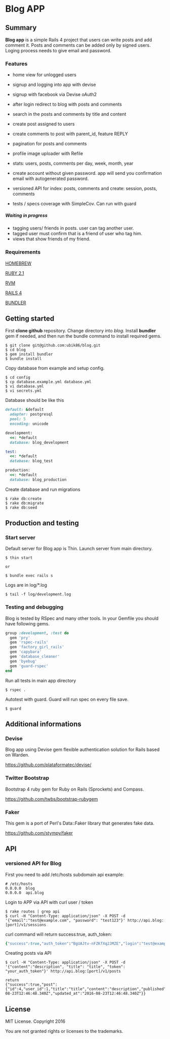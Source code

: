 # Blog APP 

## Summary

**Blog app** is a simple Rails 4 project that users can write posts and add comment it.
Posts and comments can be added only by signed users. 
Loging process needs to give email and password.


### Features

- home view for unlogged users
- signup and logging into app with devise
- signup with facebook via Devise oAuth2
- after login redirect to blog with posts and comments
- search in the posts and comments by title and content
- create post assigned to users
- create comments to post with parent_id, feature REPLY
- pagination for posts and comments
- profile image uploader with Refile
- stats: users, posts, comments per day, week, month, year

- create account without given password. app will send you confirmation email with autogenerated password.

- versioned API for index: posts, comments and create: session, posts, comments
- tests / specs coverage with SimpleCov. Can run with guard



##### Waiting in progress
- tagging users/ friends in posts. user can tag another user. 
- tagged user must confirm that is a friend of user who tag him.
- views that show friends of my friend.


### Requirements


[HOMEBREW](http://brew.sh)

[RUBY 2.1](https://www.ruby-lang.org)

[RVM](https://rvm.io)

[RAILS 4](https://github.com/rails/rails)

[BUNDLER](http://bundler.io)


## Getting started


First **clone github** repository.
Change directory into _blog_.
Install **bundler** gem if needed, and then run the bundle command to install required gems.

 
```console
$ git clone git@github.com:ubik86/blog.git
$ cd blog
$ gem install bundler
$ bundle install
```

Copy database from example and setup config.

```console
$ cd config
$ cp database.example.yml database.yml
$ vi database.yml
$ vi secrets.yml

```

Database should be like this

```ruby
default: &default
  adapter: postgresql
  pool: 5
  encoding: unicode

development:
  <<: *default
  database: blog_development

test:
  <<: *default
  database: blog_test

production:
  <<: *default
  database: blog_production

```


Create database and run migrations

```console
$ rake db:create
$ rake db:migrate
$ rake db:seed
```


## Production and testing


### Start server

Default server for Blog app is Thin. Launch server from main directory.

```console
$ thin start

or

$ bundle exec rails s
```

Logs are in log/*.log

```console
$ tail -f log/development.log
```


### Testing and debugging


Blog is tested by RSpec and many other tools.
In your Gemfile you should have following gems.

```ruby
group :development, :test do
  gem 'pry'
  gem 'rspec-rails'
  gem 'factory_girl_rails'
  gem 'capybara'
  gem 'database_cleaner'
  gem 'byebug'
  gem 'guard-rspec'
end
```

Run all tests in main app directory
```console
$ rspec .
```

Autotest with guard. Guard will run spec on every file save.
```console
$ guard
```



## Additional informations


### Devise

Blog app using Devise gem flexible authentication solution for Rails based on Warden.

https://github.com/plataformatec/devise/



### Twitter Bootstrap

Bootstrap 4 ruby gem for Ruby on Rails (Sprockets) and Compass.

https://github.com/twbs/bootstrap-rubygem



### Faker

This gem is a port of Perl's Data::Faker library that generates fake data.

https://github.com/stympy/faker


## API

### versioned API for Blog

First you need to add /etc/hosts subdomain api
example:  
```console
# /etc/hosts
0.0.0.0  blog
0.0.0.0  api.blog
```


Login to APP via API with curl user / token
```console
$ rake routes | grep api
$ curl -H "Content-Type: application/json" -X POST -d '{"email":"test@example.com", "password": "test123"}' http://api.blog:[port]/v1/sessions

```

curl command will return success:true, auth_token:

```ruby
{"success":true,"auth_token":"BgUAJtv-nFZKfXq2JMZE","login":"test@example.com"}
```

Creating posts via API
```console
$ curl -H "Content-Type: application/json" -X POST -d '{"content":"description", "title": "title", "token": "your_auth_token"}' http://api.blog:[port]/v1/posts

return
{"success":true,"post":{"id":4,"user_id":1,"title":"title","content":"description","published":null,"created_at":"2016-08-23T12:46:48.340Z","updated_at":"2016-08-23T12:46:48.340Z"}}
```



## License

MIT License. Copyright 2016

You are not granted rights or licenses to the trademarks.